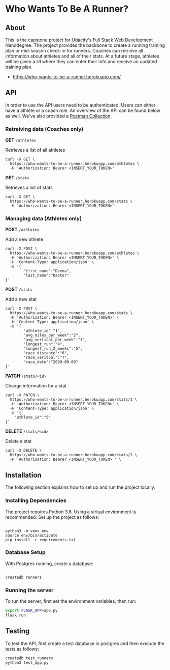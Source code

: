 # Who Wants To Be A Runner?

## About
This is the capstone project for Udacity's Full Stack Web Development Nanodegree.  The project provides the backbone to create a running training plan or mid-season check-in for runners.
Coaches can retrieve all information about athletes and all of their stats. At a future stage, athletes will be given a UI where they can enter their info and receive an updated training plan.

* https://who-wants-to-be-a-runner.herokuapp.com/

## API
In order to use the API users need to be authenticated. 
Users can either have a athlete or a coach role. An overview of the API can be found below as well.  We've also provided a [Postman Collection](https://github.com/fastalana/WhoWantsToBeARunner/blob/master/who-wants-to-be-a-runner.postman_collection.json).


### Retreiving data (Coaches only)

**GET** `/athletes`

Retrieves a list of all athletes

```
curl -X GET \
  https://who-wants-to-be-a-runner.herokuapp.com/athletes \
  -H 'Authorization: Bearer <INSERT_YOUR_TOKEN>'
```

**GET** `/stats`

Retrieves a list of stats

```
curl -X GET \
  https://who-wants-to-be-a-runner.herokuapp.com/stats \
  -H 'Authorization: Bearer <INSERT_YOUR_TOKEN>'
```

### Managing data (Athletes only)

**POST** `/athletes`

Add a new athlete

```
curl -X POST \
  https://who-wants-to-be-a-runner.herokuapp.com/athletes \
  -H 'Authorization: Bearer <INSERT_YOUR_TOKEN>' \
  -H 'Content-Type: application/json' \
  -d '{
        "first_name":"Deena", 
        "last_name":"Kastor"
}'
```

**POST** `/stats`

Add a new stat

```
curl -X POST \
  https://who-wants-to-be-a-runner.herokuapp.com/stats \
  -H 'Authorization: Bearer <INSERT_YOUR_TOKEN>' \
  -H 'Content-Type: application/json' \
  -d '{
        "athlete_id":"1", 
        "avg_miles_per_week":"2", 
        "avg_vertical_per_week":"3", 
        "longest_run":"4", 
        "longest_run_2_weeks":"5", 
        "race_distance":"6", 
        "race_veritcal":"7", 
        "race_date":"2020-08-09"
}'
```

**PATCH** `/stats/<id>`

Change information for a stat

```
curl -X PATCH \
  https://who-wants-to-be-a-runner.herokuapp.com/stats/1 \
  -H 'Authorization: Bearer <INSERT_YOUR_TOKEN>' \
  -H 'Content-Type: application/json' \
  -d '{
    "athlete_id":"5"
}'
```

**DELETE** `/stats/<id>`

Delete a stat

```
curl -X DELETE \
  https://who-wants-to-be-a-runner.herokuapp.com/stats/1 \
  -H 'Authorization: Bearer <INSERT_YOUR_TOKEN> ' \

```

## Installation

The following section explains how to set up and run the project locally.

### Installing Dependencies

The project requires Python 3.6. Using a virtual environment is recommended. Set up the project as follows:

```

python3 -m venv env
source env/bin/activate
pip install -r requirements.txt

```

### Database Setup

With Postgres running, create a database:

```

createdb runners

```

### Running the server

To run the server, first set the environment variables, then run:

```bash
export FLASK_APP=app.py
flask run

```

## Testing

To test the API, first create a test database in postgres and then execute the tests as follows:

```
createdb test_runners
python3 test_app.py
```
